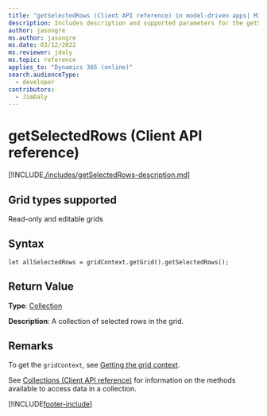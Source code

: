 ```yaml
---
title: "getSelectedRows (Client API reference) in model-driven apps| MicrosoftDocs"
description: Includes description and supported parameters for the getSelectedRows method.
author: jasongre
ms.author: jasongre
ms.date: 03/12/2022
ms.reviewer: jdaly
ms.topic: reference
applies_to: "Dynamics 365 (online)"
search.audienceType:
  - developer
contributors:
  - JimDaly
---
```


# getSelectedRows (Client API reference)

[!INCLUDE[./includes/getSelectedRows-description.md](./includes/getSelectedRows-description.md)]

## Grid types supported

Read-only and editable grids

## Syntax

`let allSelectedRows = gridContext.getGrid().getSelectedRows();`

## Return Value

**Type**: [Collection](./../../collections.md)

**Description**: A collection of selected rows in the grid.

## Remarks

To get the `gridContext`, see [Getting the grid context](../../grids.md#bkmk_gridcontext).

See [Collections (Client API reference)](../../collections.md) for information on the methods available to access data in a collection.

[!INCLUDE[footer-include](../../../../../../includes/footer-banner.md)]
